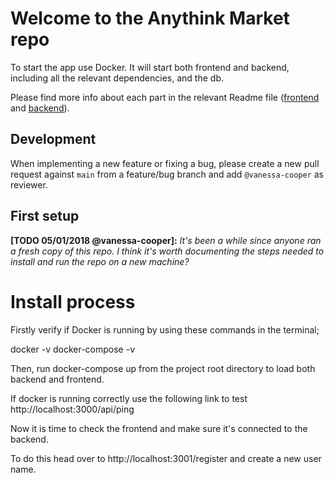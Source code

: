 # Welcome to the Anythink Market repo

To start the app use Docker. It will start both frontend and backend, including all the relevant dependencies, and the db.

Please find more info about each part in the relevant Readme file ([frontend](frontend/readme.md) and [backend](backend/README.md)).

## Development

When implementing a new feature or fixing a bug, please create a new pull request against `main` from a feature/bug branch and add `@vanessa-cooper` as reviewer.

## First setup

**[TODO 05/01/2018 @vanessa-cooper]:** _It's been a while since anyone ran a fresh copy of this repo. I think it's worth documenting the steps needed to install and run the repo on a new machine?_

# Install process

Firstly verify if Docker is running by using these commands in the terminal;

docker -v
docker-compose -v

Then, run docker-compose up from the project root directory to load both backend and frontend.

If docker is running correctly use the following link to test http://localhost:3000/api/ping

Now it is time to check the frontend and make sure it's connected to the backend.

To do this head over to http://localhost:3001/register and create a new user name.